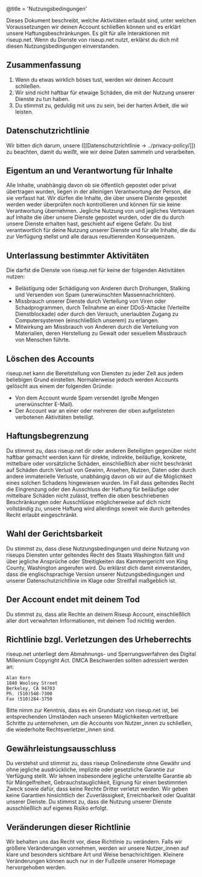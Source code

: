 @title = 'Nutzungsbedingungen'

Dieses Dokument beschreibt, welche Aktivitäten erlaubt sind, unter welchen Voraussetzungen wir deinen Account schließen können und es erklärt unsere Haftungsbeschränkungen. Es gilt für alle Interaktionen mit riseup.net. Wenn du Dienste von riseup.net nutzt, erklärst du dich mit diesen Nutzungsbedingungen einverstanden.

## Zusammenfassung

1. Wenn du etwas wirklich böses tust, werden wir deinen Account schließen.
1. Wir sind nicht haftbar für etwaige Schäden, die mit der Nutzung unserer Dienste  zu tun haben.
1. Du stimmst zu, geduldig mit uns zu sein, bei der harten Arbeit, die wir leisten.

## Datenschutzrichtlinie

Wir bitten dich darum, unsere ([[Datenschutzrichtlinie -> ../privacy-policy/]]) zu beachten, damit du weißt, wie wir deine Daten sammeln und verarbeiten.

## Eigentum an und Verantwortung für Inhalte

Alle Inhalte, unabhängig davon ob sie öffentlich gepostet oder privat übertragen wurden, liegen in der alleinigen Verantwortung der Person, die sie verfasst hat. Wir dürfen die Inhalte, die über unsere Dienste gepostet werden weder überprüfen noch kontrollieren und können für sie keine Verantwortung übernehmen. Jegliche Nutzung von und jegliches Vertrauen auf Inhalte die über unsere Dienste gepostet wurden, oder die du durch unsere Dienste erhalten hast, geschieht auf eigene Gefahr. Du bist verantwortlich für deine Nutzung unserer Dienste und für alle Inhalte, die du zur Verfügung stellst und alle daraus resultierenden Konsequenzen.

## Unterlassung bestimmter Aktivitäten

Die darfst die Dienste von riseup.net für keine der folgenden Aktivitäten nutzen:

* Belästigung oder Schädigung von Anderen durch Drohungen, Stalking und Versenden von Spam (unerwünschten Massennachrichten).
* Missbrauch unserer Dienste durch Verteilung von Viren oder Schadprogrammen, durch Teilnahme an einer DDoS-Attacke (Verteilte Dienstblockade) oder durch den Versuch, unerlaubten Zugang zu Computersystemen (einschließlich unserem) zu erlangen.
* Mitwirkung am Missbrauch von Anderen durch die Verteilung von Materialien, deren Herstellung zu Gewalt oder sexuellem Missbrauch von Menschen führte.

## Löschen des Accounts

riseup.net kann die Bereitstellung von Diensten zu jeder Zeit aus jedem beliebigen Grund einstellen. Normalerweise jedoch werden Accounts gelöscht aus einem der folgenden Gründe:

* Von dem Account wurde Spam versendet (große Mengen unerwünschter E-Mail).
* Der Account war an einer oder mehreren der oben aufgelisteten verbotenen Aktivitäten beteiligt.

## Haftungsbegrenzung

Du stimmst zu, dass riseup.net dir oder anderen Beteiligten gegenüber nicht haftbar gemacht werden kann für direkte, indirekte, beiläufige, konkrete, mittelbare oder vorsätzliche Schäden, einschließlich aber nicht beschränkt auf Schäden durch Verlust von Gewinn, Ansehen, Nutzen, Daten oder durch andere immaterielle Verluste, unabhängig davon ob wir auf die Möglichkeit eines solchen Schadens hingewiesen wurden. Im Fall dass geltendes Recht die Eingrenzung oder den Ausschluss der Haftung für beiläufige oder mittelbare Schäden nicht zulässt, treffen die oben beschriebenen Beschränkungen oder Ausschlüsse möglicherweise auf dich nicht vollständig zu, unsere Haftung wird allerdings soweit wie durch geltendes Recht erlaubt eingeschränkt.

## Wahl der Gerichtsbarkeit

Du stimmst zu, dass diese Nutzungsbedingungen und deine Nutzung von riseups Diensten unter geltendes Recht des Staats Washington fällt und über jegliche Ansprüche oder Streitigkeiten das Kammergericht von King County, Washington angerufen wird. Du erklärst dich damit einverstanden, dass die englischsprachige Version unserer Nutzungsbedingungen und unserer Datenschutzrichtlinie im Klage oder Streitfall maßgeblich ist.

## Der Account endet mit deinem Tod

Du stimmst zu, dass alle Rechte an deinem Riseup Account, einschließlich aller dort verwahrten Informationen, mit deinem Tod nichtig werden. 

## Richtlinie bzgl. Verletzungen des Urheberrechts

riseup.net unterliegt dem Abmahnungs- und Sperrungsverfahren des Digital Millennium Copyright Act. DMCA Beschwerden sollten adressiert werden an:

	Alan Korn
	1840 Woolsey Street
	Berkeley, CA 94703
	Ph. (510)548-7300
	Fax (510)284-3750

Bitte nimm zur Kenntnis, dass es ein Grundsatz von riseup.net ist, bei entsprechenden Umständen nach unseren Möglichkeiten vertretbare Schritte zu unternehmen, um die Accounts von Nutzer_innen zu schließen, die wiederholte Rechtsverletzer_innen sind.

## Gewährleistungsausschluss

Du verstehst und stimmst zu, dass riseup Onlinedienste ohne Gewähr und ohne jegliche ausdrückliche, implizite oder gesetzliche Garantie zur Verfügung stellt. Wir lehnen insbesondere jegliche unterstellte Garantie ab für Mängelfreiheit, Gebrauchstauglichkeit, Eignung für einen bestimmten Zweck sowie dafür, dass keine Rechte Dritter verletzt werden. Wir geben keine Garantien hinsichtlich der Zuverlässigkeit, Erreichbarkeit oder Qualität unserer Dienste. Du stimmst zu, dass die Nutzung unserer Dienste ausschließlich auf eigenes Risiko erfolgt. 

## Veränderungen dieser Richtlinie

Wir behalten uns das Recht vor, diese Richtlinie zu verändern. Falls wir größere Veränderungen vornehmen, werden wir unsere Nutzer_innen auf klare und besonders sichtbare Art und Weise benachrichtigen. Kleinere Veränderungen können auch nur in der Fußzeile unserer Homepage hervorgehoben werden.


